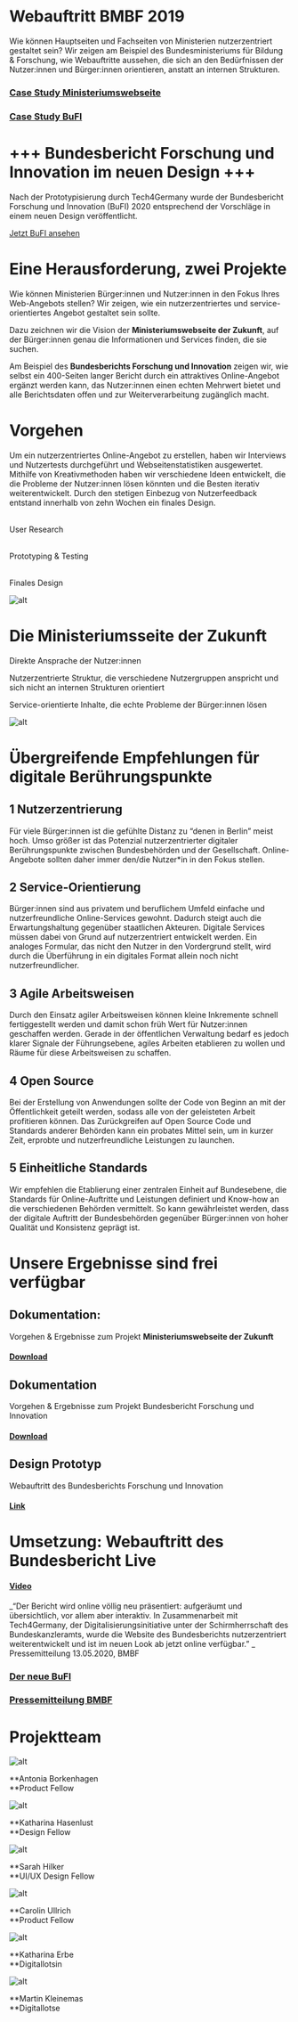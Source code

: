 # **Webauftritt BMBF 2019**


Wie können Hauptseiten und Fachseiten von Ministerien nutzerzentriert gestaltet sein? Wir zeigen am Beispiel des Bundesministeriums für Bildung & Forschung, wie Webauftritte aussehen, die sich an den Bedürfnissen der Nutzer:innen und Bürger:innen orientieren, anstatt an internen Strukturen.


### [Case Study Ministeriumswebseite](https://medium.com/tech4germany/fallstudie-ministeriumswebseite-der-zukunft-5579641ab865)


### [Case Study BuFI](https://medium.com/tech4germany/fallstudie-bufi-infoplattform-zu-bildung-und-forschung-d7e10af51e22)


# +++ Bundesbericht Forschung und Innovation im neuen Design +++

Nach der Prototypisierung durch Tech4Germany wurde der Bundesbericht Forschung und Innovation (BuFI) 2020 entsprechend der Vorschläge in einem neuen Design veröffentlicht. 

[Jetzt BuFI ansehen](https://www.bundesbericht-forschung-innovation.de/) 


# Eine Herausforderung, zwei Projekte

Wie können Ministerien Bürger:innen und Nutzer:innen in den Fokus Ihres Web-Angebots stellen? Wir zeigen, wie ein nutzerzentriertes und service-orientiertes Angebot gestaltet sein sollte.

Dazu zeichnen wir die Vision der **Ministeriumswebseite der Zukunft**, auf der Bürger:innen genau die Informationen und Services finden, die sie suchen.

Am Beispiel des **Bundesberichts Forschung und Innovation** zeigen wir, wie selbst ein 400-Seiten langer Bericht durch ein attraktives Online-Angebot ergänzt werden kann, das Nutzer:innen einen echten Mehrwert bietet und alle Berichtsdaten offen und zur Weiterverarbeitung zugänglich macht.


# Vorgehen

Um ein nutzerzentriertes Online-Angebot zu erstellen, haben wir Interviews und Nutzertests durchgeführt und Webseitenstatistiken ausgewertet. Mithilfe von Kreativmethoden haben wir verschiedene Ideen entwickelt, die die Probleme der Nutzer:innen lösen könnten und die Besten iterativ weiterentwickelt. Durch den stetigen Einbezug von Nutzerfeedback entstand innerhalb von zehn Wochen ein finales Design.

 \
User Research

 \
Prototyping & Testing

 \
Finales Design


![alt](01_Screenshot-980x621.png)

# Die Ministeriumsseite der Zukunft

Direkte Ansprache der Nutzer:innen

Nutzerzentrierte Struktur, die verschiedene Nutzergruppen anspricht und sich nicht an internen Strukturen orientiert

Service-orientierte Inhalte, die echte Probleme der Bürger:innen lösen


![alt](02_bufi-bg.png)

# Übergreifende Empfehlungen für digitale Berührungspunkte


## 1 Nutzerzentrierung

Für viele Bürger:innen ist die gefühlte Distanz zu “denen in Berlin” meist hoch. Umso größer ist das Potenzial nutzerzentrierter digitaler Berührungspunkte zwischen Bundesbehörden und der Gesellschaft. Online-Angebote sollten daher immer den/die Nutzer*in in den Fokus stellen.


## 2 Service-Orientierung

Bürger:innen sind aus privatem und beruflichem Umfeld einfache und nutzerfreundliche Online-Services gewohnt. Dadurch steigt auch die Erwartungshaltung gegenüber staatlichen Akteuren. Digitale Services müssen dabei von Grund auf nutzerzentriert entwickelt werden. Ein analoges Formular, das nicht den Nutzer in den Vordergrund stellt, wird durch die Überführung in ein digitales Format allein noch nicht nutzerfreundlicher.


## 3 Agile Arbeitsweisen

Durch den Einsatz agiler Arbeitsweisen können kleine Inkremente schnell fertiggestellt werden und damit schon früh Wert für Nutzer:innen geschaffen werden. Gerade in der öffentlichen Verwaltung bedarf es jedoch klarer Signale der Führungsebene, agiles Arbeiten etablieren zu wollen und Räume für diese Arbeitsweisen zu schaffen.


## 4 Open Source

Bei der Erstellung von Anwendungen sollte der Code von Beginn an mit der Öffentlichkeit geteilt werden, sodass alle von der geleisteten Arbeit profitieren können. Das Zurückgreifen auf Open Source Code und Standards anderer Behörden kann ein probates Mittel sein, um in kurzer Zeit, erprobte und nutzerfreundliche Leistungen zu launchen.


## 5 Einheitliche Standards

Wir empfehlen die Etablierung einer zentralen Einheit auf Bundesebene, die Standards für Online-Auftritte und Leistungen definiert und Know-how an die verschiedenen Behörden vermittelt. So kann gewährleistet werden, dass der digitale Auftritt der Bundesbehörden gegenüber Bürger:innen von hoher Qualität und Konsistenz geprägt ist.


# Unsere Ergebnisse sind frei verfügbar


## Dokumentation: 

Vorgehen & Ergebnisse zum Projekt **Ministeriumswebseite der Zukunft**


#### [Download](f1_Dokumentation-BMBF-Short-1.pdf) 


## Dokumentation 

Vorgehen & Ergebnisse zum Projekt Bundesbericht Forschung und Innovation


#### [Download](f2_Dokumentation-BuFI-Short-1.pdf) 


## Design Prototyp

Webauftritt des Bundesberichts Forschung und Innovation


#### [Link](https://www.figma.com/proto/1hBlUSAEgupcsIZVdlZKf1/BuFI-Showcase?node-id=875%3A14933&scaling=min-zoom) 


# Umsetzung: Webauftritt des Bundesbericht Live


#### [Video](v1_BuFI-Promo-Clip-BMBF.mov)

_“Der Bericht wird online völlig neu präsentiert: aufgeräumt und übersichtlich, vor allem aber interaktiv. In Zusammenarbeit mit Tech4Germany, der Digitalisierungsinitiative unter der Schirmherrschaft des Bundeskanzleramts, wurde die Website des Bundesberichts nutzerzentriert weiterentwickelt und ist im neuen Look ab jetzt online verfügbar.” _ \
Pressemitteilung 13.05.2020, BMBF


### [Der neue BuFI](https://www.bundesbericht-forschung-innovation.de) 


### [Pressemitteilung BMBF](https://www.bmbf.de/de/karliczek-forschung-und-innovation-sind-unsere-staerke-11580.html) 


# Projektteam

![alt](03_Antonia_Borkenhagen.png)

**Antonia Borkenhagen \
**Product Fellow

![alt](04_Katharina_Hasenlust.png)

**Katharina Hasenlust \
**Design Fellow

![alt](05_Sarah_Hilker.png)

**Sarah Hilker \
**UI/UX Design Fellow

![alt](06_Carolin_Ullrich.png)

**Carolin Ullrich \
**Product Fellow

![alt](07_Katharina_Erbe.png)

**Katharina Erbe \
**Digitallotsin

![alt](08_Martin_Kleinemas.png)

**Martin Kleinemas \
**Digitallotse

 


